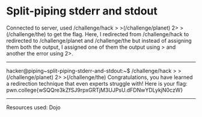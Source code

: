 # Split-piping stderr and stdout
Connected to server, used /challenge/hack > >(/challenge/planet) 2> >(/challenge/the) to get the flag. Here, I redirected from /challenge/hack to redirected to /challenge/planet and /challenge/the but instead of assigning them both the output, I assigned one of them the output using > and another the error using 2>. 
***
hacker@piping~split-piping-stderr-and-stdout:~$ /challenge/hack > >(/challenge/planet) 2> >(/challenge/the)
Congratulations, you have learned a redirection technique that even experts
struggle with! Here is your flag:
pwn.college{wSQQre3kZfSJ9rpxGRTjM3UJPsU.dFDNwYDLykjN0czW}
***
Resources used: Dojo
